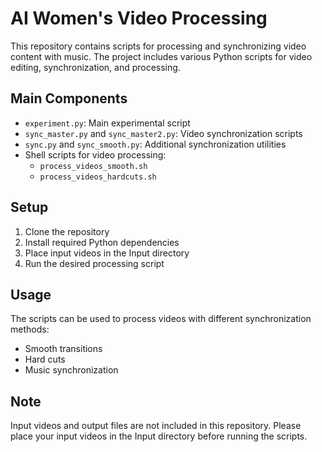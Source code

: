 # AI Women's Video Processing

This repository contains scripts for processing and synchronizing video content with music. The project includes various Python scripts for video editing, synchronization, and processing.

## Main Components

- `experiment.py`: Main experimental script
- `sync_master.py` and `sync_master2.py`: Video synchronization scripts
- `sync.py` and `sync_smooth.py`: Additional synchronization utilities
- Shell scripts for video processing:
  - `process_videos_smooth.sh`
  - `process_videos_hardcuts.sh`

## Setup

1. Clone the repository
2. Install required Python dependencies
3. Place input videos in the Input directory
4. Run the desired processing script

## Usage

The scripts can be used to process videos with different synchronization methods:
- Smooth transitions
- Hard cuts
- Music synchronization

## Note

Input videos and output files are not included in this repository. Please place your input videos in the Input directory before running the scripts. 
